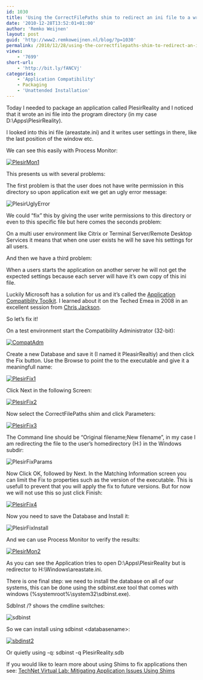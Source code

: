 ```yaml
---
id: 1030
title: 'Using the CorrectFilePaths shim to redirect an ini file to a writable location'
date: '2010-12-28T13:52:01+01:00'
author: 'Remko Weijnen'
layout: post
guid: 'http://www2.remkoweijnen.nl/blog/?p=1030'
permalink: /2010/12/28/using-the-correctfilepaths-shim-to-redirect-an-ini-file-to-a-writable-location/
views:
    - '7699'
short-url:
    - 'http://bit.ly/fANCVj'
categories:
    - 'Application Compatibility'
    - Packaging
    - 'Unattended Installation'
---
```


Today I needed to package an application called PlesirReality and I noticed that it wrote an ini file into the program directory (in my case D:\\Apps\\PlesirReality).

I looked into this ini file (areastate.ini) and it writes user settings in there, like the last position of the window etc.

We can see this easily with Process Monitor:

[![PlesirMon1](http://192.168.40.25:8081/wp-content/uploads/2010/12/usersrweijnenappdataroamingblogdeskuserdataimagesplesirmon1-small7.png)](http://192.168.40.25:8081/wp-content/uploads/2010/12/usersrweijnenappdataroamingblogdeskuserdataimagesplesirmon11.png)

This presents us with several problems:

The first problem is that the user does not have write permission in this directory so upon application exit we get an ugly error message:

![PlesirUglyError](http://192.168.40.25:8081/wp-content/uploads/2010/12/usersrweijnenappdataroamingblogdeskuserdataimagesplesiruglyerror5.png)

We could “fix” this by giving the user write permissions to this directory or even to this specific file but here comes the seconds problem:

On a multi user environment like Citrix or Terminal Server/Remote Desktop Services it means that when one user exists he will he save his settings for all users.

And then we have a third problem:

When a users starts the application on another server he will not get the expected settings because each server will have it’s own copy of this ini file.

Luckily Microsoft has a solution for us and it’s called the [Application Compatiblity Toolkit](http://www.microsoft.com/downloads/en/details.aspx?FamilyId=24DA89E9-B581-47B0-B45E-492DD6DA2971&displaylang=en "Microsoft Application Compatibility Toolkit 5.6"). I learned about it on the Teched Emea in 2008 in an excellent session from [Chris Jackson](http://blogs.msdn.com/b/cjacks/ "Chris Jackson's Semantic Consonance").

So let’s fix it!

On a test environment start the Compatibility Administrator (32-bit):

[![CompatAdm](http://192.168.40.25:8081/wp-content/uploads/2010/12/usersrweijnenappdataroamingblogdeskuserdataimagescompatadm-small5.png)](http://192.168.40.25:8081/wp-content/uploads/2010/12/usersrweijnenappdataroamingblogdeskuserdataimagescompatadm.png)

Create a new Database and save it (I named it PleasirRealtiy) and then click the Fix button. Use the Browse to point the to the executable and give it a meaningfull name:

[![PlesirFix1](http://192.168.40.25:8081/wp-content/uploads/2010/12/usersrweijnenappdataroamingblogdeskuserdataimagesplesirfix1-small5.png)](http://192.168.40.25:8081/wp-content/uploads/2010/12/usersrweijnenappdataroamingblogdeskuserdataimagesplesirfix1.png)

Click Next in the following Screen:

[![PlesirFix2](http://192.168.40.25:8081/wp-content/uploads/2010/12/usersrweijnenappdataroamingblogdeskuserdataimagesplesirfix2-small4.png)](http://192.168.40.25:8081/wp-content/uploads/2010/12/usersrweijnenappdataroamingblogdeskuserdataimagesplesirfix2.png)

Now select the CorrectFilePaths shim and click Parameters:

[![PlesirFix3](http://192.168.40.25:8081/wp-content/uploads/2010/12/usersrweijnenappdataroamingblogdeskuserdataimagesplesirfix3-small4.png)](http://192.168.40.25:8081/wp-content/uploads/2010/12/usersrweijnenappdataroamingblogdeskuserdataimagesplesirfix3.png)

The Command line should be “Original filename;New filename”, in my case I am redirecting the file to the user’s homedirectory (H:) in the Windows subdir:

![PlesirFixParams](http://192.168.40.25:8081/wp-content/uploads/2010/12/usersrweijnenappdataroamingblogdeskuserdataimagesplesirfixparams3.png)

Now Click OK, followed by Next. In the Matching Information screen you can limit the Fix to properties such as the version of the executable. This is usefull to prevent that you will apply the fix to future versions. But for now we will not use this so just click Finish:

[![PlesirFix4](http://192.168.40.25:8081/wp-content/uploads/2010/12/usersrweijnenappdataroamingblogdeskuserdataimagesplesirfix4-small3.png)](http://192.168.40.25:8081/wp-content/uploads/2010/12/usersrweijnenappdataroamingblogdeskuserdataimagesplesirfix4.png)

Now you need to save the Database and Install it:

![PlesirFixInstall](http://192.168.40.25:8081/wp-content/uploads/2010/12/usersrweijnenappdataroamingblogdeskuserdataimagesplesirfixinstall3.png)

And we can use Process Monitor to verify the results:

[![PlesirMon2](http://192.168.40.25:8081/wp-content/uploads/2010/12/usersrweijnenappdataroamingblogdeskuserdataimagesplesirmon2-small3.png)](http://192.168.40.25:8081/wp-content/uploads/2010/12/usersrweijnenappdataroamingblogdeskuserdataimagesplesirmon2.png)

As you can see the Application tries to open D:\\Apps\\PlesirReality but is redirector to H:\\Windows\\areastate.ini.

There is one final step: we need to install the database on all of our systems, this can be done using the sdbinst.exe tool that comes with windows (%systemroot%\\system32\\sdbinst.exe).

SdbInst /? shows the cmdline switches:

![sdbinst](http://192.168.40.25:8081/wp-content/uploads/2010/12/usersrweijnenappdataroamingblogdeskuserdataimagessdbinst2.png)

So we can install using sdbinst &lt;databasename&gt;:

[![sbdinst2](http://192.168.40.25:8081/wp-content/uploads/2010/12/usersrweijnenappdataroamingblogdeskuserdataimagessbdinst2-small2.png)](http://192.168.40.25:8081/wp-content/uploads/2010/12/usersrweijnenappdataroamingblogdeskuserdataimagessbdinst2.png)

Or quietly using -q: sdbinst -q PlesirReality.sdb

If you would like to learn more about using Shims to fix applications then see: [TechNet Virtual Lab: Mitigating Application Issues Using Shims](https://www.microsoft.com/resources/virtuallabs/step1-technet.aspx?LabId=dab9cb6c-6ba5-4f2e-bd38-f61c72fa9a09&BToken=reg)
